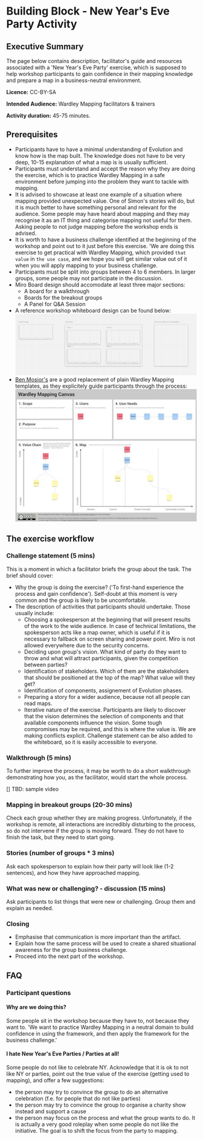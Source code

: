 # Building Block - New Year's Eve Party Activity

## Executive Summary

The page below contains description, facilitator's guide and resources associated with a 'New Year's Eve Party' exercise, which is supposed to help workshop participants to gain confidence in their mapping knowledge and prepare a map in a business-neutral environment.

**Licence:** CC-BY-SA

**Intended Audience:** Wardley Mapping facilitators & trainers

**Activity duration:** 45-75 minutes. 


## Prerequisites
* Participants have to have a minimal understanding of Evolution and know how is the map built. 
The knowledge does not have to be very deep, 10-15 explanation of what a map is is usually sufficient.
* Participants must understand and accept the reason why they are doing the exercise, 
which is to practice Wardley Mapping in a safe environment before jumping into the problem they want to tackle with mapping.
* It is advised to showcase at least one example of a situation where mapping provided unexpected value. 
One of Simon's stories will do, but it is much better to have something personal and relevant for the audience. 
Some people may have heard about mapping and they may recognise it as an IT thing and categorise mapping not useful for them.
Asking people to not judge mapping before the workshop ends is advised.
* It is worth to have a business challenge identified at the beginning of the workshop and point out to it just before this exercise. 
'We are doing this exercise to get practical with Wardley Mapping, which provided `that value` in `the use case`, 
and we hope you will get similar value out of it when you will apply mapping to your business challenge.
* Participants must be split into groups between 4 to 6 members. In larger groups, some people may not participate in the discussion. 
* Miro Board design should accomodate at least three major sections:
  * A board for a walkthrough
  * Boards for the breakout groups
  * A Panel for Q&A Session
* A reference workshop whiteboard design can be found below:
![Sample Whiteboard Design](resources/NewYearsEveParty/NYEPSambleWhiteboard.jpg?raw=true "Sample Whiteboard")
* [Ben Mosior's](https://twitter.com/HiredThought) are a good replacement of plain Wardley Mapping templates, as they explicitely guide
participants through the process:
![Ben's Template](resources/NewYearsEveParty/bmtemplate.jpg)

## The exercise workflow


### Challenge statement (5 mins)

This is a moment in which a facilitator briefs the group about the task. The brief should cover:
* Why the group is doing the exercise? ('To first-hand experience the process and gain confidence'). Self-doubt at this moment is very common and the group is likely to be uncomfortable.
* The description of activities that participants should undertake. Those usually include:
  * Choosing a spokesperson at the beginning that will present results of the work to the wide audience. In case of technical limitations,
  the spokesperson acts like a map owner, which is useful if it is necessary to fallback on screen sharing and power point. Miro is not allowed 
  everywhere due to the security concerns.
  * Deciding upon group's vision. What kind of party do they want to throw and what will attract participants, given the competition between parties? 
  * Identification of stakeholders. Which of them are the stakeholders that should be positioned at the top of the map? What value will they get?
  * Identification of components, assignement of Evolution phases.
  * Preparing a story for a wider audience, because not all people can read maps.
  * Iterative nature of the exercise. Participants are likely to discover that the vision determines the selection of components and that available components influence the vision. Some tough compromises may be required, and this is where the value is. We are making conflicts explicit.
Challenge statement can be also added to the whiteboard, so it is easily accessible to everyone.

### Walkthrough (5 mins)
To further improve the process, it may be worth to do a short walkthrough demonstrating how you, as the facilitator, would start the whole process.

[] TBD: sample video

### Mapping in breakout groups (20-30 mins)
Check each group whether they are making progress. Unfortunately, if the workshop is remote, all interactions are incredibly disturbing to the process, so do not intervene if the group is moving forward. They do not have to finish the task, but they need to start going.


### Stories (number of groups * 3 mins)
Ask each spokesperson to explain how their party will look like (1-2 sentences), and how they have approached mapping.

### What was new or challenging?  - discussion (15 mins)
Ask participants to list things that were new or challenging. Group them and explain as needed.

### Closing
* Emphasise that communication is more important than the artifact.
* Explain how the same process will be used to create a shared situational awareness for the group business challenge. 
* Proceed into the next part of the workshop.


## FAQ

### Participant questions

#### Why are we doing this?
Some people sit in the workshop because they have to, not because they want to. 
'We want to practice Wardley Mapping in a neutral domain to build confidence in using the framework, and then apply the framework for the business challenge.'
#### I hate New Year's Eve Parties / Parties at all!
Some people do not like to celebrate NY. Acknowledge that it is ok to not like NY or parties, point out the true value of the exercise (getting used to mapping), and offer a few suggestions:
* the person may try to convince the group to do an alternative celebration (f.e. for people that do not like parties)
* the person may try to convince the group to organise a charity show instead and support a cause
* the person may focus on the process and what the group wants to do. It is actually a very good roleplay when some people do not like the initiative.
The goal is to shift the focus from the party to mapping.
